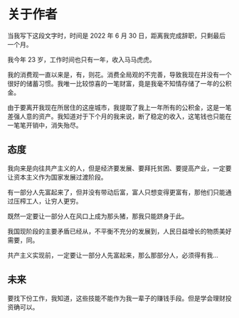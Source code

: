 # 关于作者

当我写下这段文字时，时间是 2022 年 6 月 30 日，距离我完成辞职，只剩最后一个月。

我今年 23 岁，工作时间也只有一年，收入马马虎虎。

我的消费观一直以来是，有，则花。消费全局观的不完善，导致我现在并没有一个很好的储蓄习惯。我唯一比较惊喜的一笔财富，竟是我毫不知情存储了一年的公积金。

由于要离开我现在所居住的这座城市，我提取了我上一年所有的公积金，这是一笔差强人意的资产。我知道对于下个月的我来说，断了稳定的收入，这笔钱也只能在一笔笔开销中，消失殆尽。

## 态度

我向来是向往共产主义的人，但是经济要发展、要拜托贫困、要提高产业，一定要让资本主义作为国家发展过渡阶段。

有一部分人先富起来了，但并没有带动后富，富人只想变得更富有，那他们只能通过压榨工人，让穷人更穷。

既然一定要让一部分人在风口上成为那头猪，那我只能跻身于此。

我国现阶段的主要矛盾已经从，不平衡不充分的发展到，人民日益增长的物质美好需要，同。

共产主义实现前，一定要让一部分人先富起来，那么那部分人，必须得有我...

## 未来

要找下份工作，我知道，这些技能不能作为我一辈子的赚钱手段。但是学会理财投资确可以。
